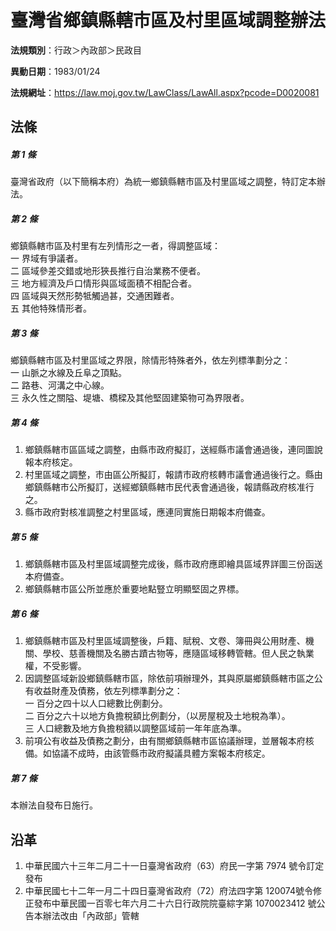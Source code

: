 # 臺灣省鄉鎮縣轄市區及村里區域調整辦法




**法規類別**：行政＞內政部＞民政目

**異動日期**：1983/01/24  

**法規網址**：https://law.moj.gov.tw/LawClass/LawAll.aspx?pcode=D0020081



## 法條
##### 第 1 條
臺灣省政府（以下簡稱本府）為統一鄉鎮縣轄市區及村里區域之調整，特訂定本辦法。

##### 第 2 條
鄉鎮縣轄市區及村里有左列情形之一者，得調整區域：  
一  界域有爭議者。  
二  區域參差交錯或地形狹長推行自治業務不便者。  
三  地方經濟及戶口情形與區域面積不相配合者。  
四  區域與天然形勢牴觸過甚，交通困難者。  
五  其他特殊情形者。

##### 第 3 條
鄉鎮縣轄市區及村里區域之界限，除情形特殊者外，依左列標準劃分之：  
一  山脈之水線及丘阜之頂點。  
二  路巷、河溝之中心線。  
三  永久性之關隘、堤塘、橋樑及其他堅固建築物可為界限者。

##### 第 4 條
1. 鄉鎮縣轄市區區域之調整，由縣市政府擬訂，送經縣市議會通過後，連同圖說報本府核定。
1. 村里區域之調整，市由區公所擬訂，報請市政府核轉市議會通過後行之。縣由鄉鎮縣轄市公所擬訂，送經鄉鎮縣轄市民代表會通過後，報請縣政府核准行之。
1. 縣市政府對核准調整之村里區域，應連同實施日期報本府備查。

##### 第 5 條
1. 鄉鎮縣轄市區及村里區域調整完成後，縣市政府應即繪具區域界詳圖三份函送本府備查。
1. 鄉鎮縣轄市區公所並應於重要地點豎立明顯堅固之界標。

##### 第 6 條
1. 鄉鎮縣轄市區及村里區域調整後，戶籍、賦稅、文卷、簿冊與公用財產、機關、學校、慈善機關及名勝古蹟古物等，應隨區域移轉管轄。但人民之執業權，不受影響。
1. 因調整區域新設鄉鎮縣轄市區，除依前項辦理外，其與原屬鄉鎮縣轄市區之公有收益財產及債務，依左列標準劃分之：  
一  百分之四十以人口總數比例劃分。  
二  百分之六十以地方負擔稅額比例劃分，（以房屋稅及土地稅為準）。  
三  人口總數及地方負擔稅額以調整區域前一年年底為準。
1. 前項公有收益及債務之劃分，由有關鄉鎮縣轄市區協議辦理，並層報本府核備。如協議不成時，由該管縣市政府擬議具體方案報本府核定。

##### 第 7 條
本辦法自發布日施行。

## 沿革
1. 中華民國六十三年二月二十一日臺灣省政府（63）府民一字第 7974 號令訂定發布
1. 中華民國七十二年一月二十四日臺灣省政府（72）府法四字第 120074號令修正發布中華民國一百零七年六月二十六日行政院院臺綜字第 1070023412 號公告本辦法改由「內政部」管轄

